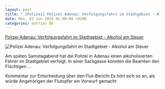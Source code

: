 ```yaml
---
layout: post
title: " [Polizei] Polizei Adenau: Verfolgungsfahrt im Stadtgebiet - Alkohol am Steuer"
date: Mon, 03 Jun 2024 01:00:00 +0200
categories: entries DE
---
```

[Polizei Adenau: Verfolgungsfahrt im Stadtgebiet - Alkohol am Steuer](https://ga.de/region/ahr-und-rhein/mehr-von-ahr-und-rhein/polizei-adenau-verfolgungsfahrt-im-stadtgebiet-alkohol-am-steuer_aid-113844499)

![Polizei Adenau: Verfolgungsfahrt im Stadtgebiet - Alkohol am Steuer](https://ga.de/imgs/93/2/0/3/4/1/4/8/3/5/tok_9c02b046adde0cdd8e423a241884cb9e/w1200_h630_x1500_y1021_DPA_bfunk_dpa_5FB128008E74B572-8941d48a1e53f979.jpg)

Am späten Samstagabend hat die Polizei in Adenau einen alkoholisierten Fahrer im Stadtgebiet verfolgt. In einer Sackgasse konnten die Beamten den Flüchtigen ...

Kommentar zur Entscheidung über den Flut-Bericht Es hört sich so an, als würde Angehörigen der Flutopfer ein Vorwurf gemacht

